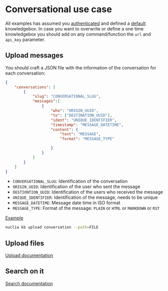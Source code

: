 # Conversational use case

All examples has assumed you [authenticated](AUTH.md) and defined a [default](DEFAULT.md) knowledgebox. In case you want to overwrite or define a one time knowledgebox you should add on any command/function the `url` and `api_key` parameter.

## Upload messages

You should craft a JSON file with the information of the conversation for each conversation:

```json
{
    "conversations": [
        {
            "slug": "CONVERSATIONAL_SLUG", 
            "messages":[
                {
                    "who": "ORIGIN_UUID",
                    "to": ["DESTINATION_UUID"],
                    "ident": "UNIQUE_IDENTIFIER",
                    "timestamp": "MESSAGE_DATETIME",
                    "content": {
                        "text": "MESSAGE",
                        "format": "MESSAGE_TYPE"

                    }
                }
            ]
        }
    ]
}
```

- `CONVERSATIONAL_SLUG`: Identification of the conversation
- `ORIGIN_UUID`: Identification of the user who sent the message
- `DESTIONTION_UUID`: Identification of the users who received the message
- `UNIQUE_IDENTIFIER`: Identification of the message, needs to be unique
- `MESSAGE_DATETIME`: Message date time in ISO format
- `MESSAGE_TYPE`: Format of the message: `PLAIN` or `HTML` or `MARKDOWN` or `RST`

[Example](https://github.com/nuclia/nuclia.py/nuclia/tests/assets/conversation.json)

```bash
nuclia kb upload conversation --path=FILE
```

## Upload files

[Upload documentation](UPLOAD.md)

## Search on it

[Search documentation](SEARCH.md)